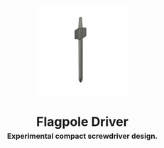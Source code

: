<!-- 2025-04-29 -->

<p align="center">
  <img src="../../plans/flagpole-driver/images/wireframe.png" width="40%"/>
</p>
<h1 align="center">
  Flagpole Driver
  <br>
  <sup><sub><sup>Experimental compact screwdriver design.<sup></sub>
</h1>

